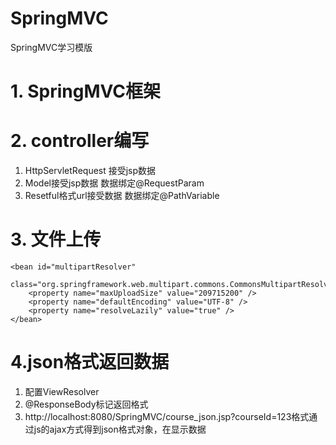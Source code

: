 # SpringMVC
SpringMVC学习模版

# 1. SpringMVC框架

# 2. controller编写

1. HttpServletRequest 接受jsp数据
2. Model接受jsp数据 数据绑定@RequestParam
3. Resetful格式url接受数据 数据绑定@PathVariable

# 3. 文件上传
<!--200*1024*1024即200M resolveLazily属性启用是为了推迟文件解析，以便捕获文件大小异常 -->
	<bean id="multipartResolver"
		class="org.springframework.web.multipart.commons.CommonsMultipartResolver">
		<property name="maxUploadSize" value="209715200" />
		<property name="defaultEncoding" value="UTF-8" />
		<property name="resolveLazily" value="true" />
	</bean>
	
# 4.json格式返回数据
1. 配置ViewResolver
2. @ResponseBody标记返回格式
3. http://localhost:8080/SpringMVC/course_json.jsp?courseId=123格式通过js的ajax方式得到json格式对象，在显示数据
